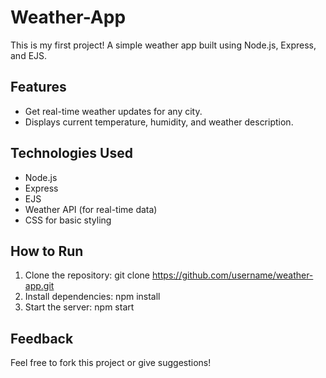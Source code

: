 # Weather-App
This is my first project! A simple weather app built using Node.js, Express, and EJS.

## Features
- Get real-time weather updates for any city.
- Displays current temperature, humidity, and weather description.

## Technologies Used
- Node.js
- Express
- EJS
- Weather API (for real-time data)
- CSS for basic styling

## How to Run
1. Clone the repository: git clone https://github.com/username/weather-app.git
2. Install dependencies: npm install
3. Start the server: npm start

## Feedback
Feel free to fork this project or give suggestions!
